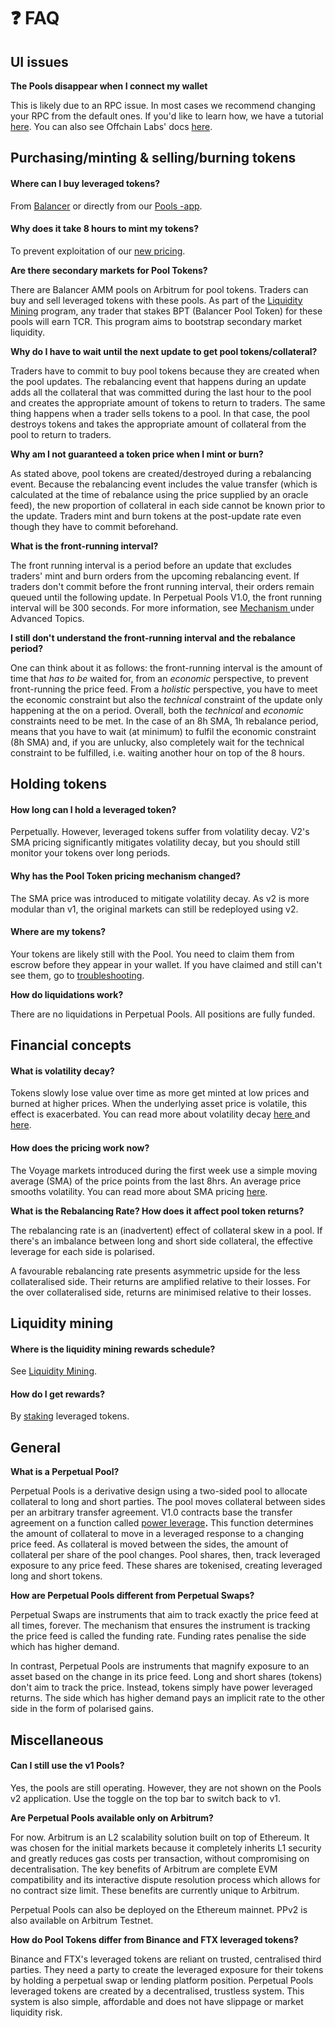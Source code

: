 # ❓ FAQ

## UI issues

**The Pools disappear when I connect my wallet**

This is likely due to an RPC issue. In most cases we recommend changing your RPC from the default ones. If you'd like to learn how, we have a tutorial [here](https://tracer.finance/radar/remote-procedure-call-creating-an-rpc/). You can also see Offchain Labs' docs [here](https://developer.offchainlabs.com/docs/mainnet#getting-started).

## Purchasing/minting & selling/burning tokens

#### **Where can I buy leveraged tokens?**

From [Balancer](https://arbitrum.balancer.fi/#/) or directly from our [Pools -app](https://pools.tracer.finance).

#### **Why does it take 8 hours to mint my tokens?**

To prevent exploitation of our [new pricing](advanced-topics/mechanism/#pricing).&#x20;

**Are there secondary markets for Pool Tokens?**

There are Balancer AMM pools on Arbitrum for pool tokens. Traders can buy and sell leveraged tokens with these pools. As part of the [Liquidity Mining](faq.md#liquidity-mining) program, any trader that stakes BPT (Balancer Pool Token) for these pools will earn TCR. This program aims to bootstrap secondary market liquidity.&#x20;

**Why do I have to wait until the next update to get pool tokens/collateral?**

Traders have to commit to buy pool tokens because they are created when the pool updates. The rebalancing event that happens during an update adds all the collateral that was committed during the last hour to the pool and creates the appropriate amount of tokens to return to traders. The same thing happens when a trader sells tokens to a pool. In that case, the pool destroys tokens and takes the appropriate amount of collateral from the pool to return to traders.

**Why am I not guaranteed a token price when I mint or burn?**

As stated above, pool tokens are created/destroyed during a rebalancing event. Because the rebalancing event includes the value transfer (which is calculated at the time of rebalance using the price supplied by an oracle feed), the new proportion of collateral in each side cannot be known prior to the update. Traders mint and burn tokens at the post-update rate even though they have to commit beforehand.

**What is the front-running interval?**

The front running interval is a period before an update that excludes traders' mint and burn orders from the upcoming rebalancing event. If traders don't commit before the front running interval, their orders remain queued until the following update. In Perpetual Pools V1.0, the front running interval will be 300 seconds. For more information, see [Mechanism ](advanced-topics/mechanism/)under Advanced Topics.

**I still don't understand the front-running interval and the rebalance period?**

One can think about it as follows: the front-running interval is the amount of time that _has to be_ waited for, from an _economic_ perspective, to prevent front-running the price feed. From a _holistic_ perspective, you have to meet the economic constraint but also the _technical_ constraint of the update only happening at the on a period. Overall, both the _technical_ and _economic_ constraints need to be met. In the case of an 8h SMA, 1h rebalance period, means that you have to wait (at minimum) to fulfil the economic constraint (8h SMA) and, if you are unlucky, also completely wait for the technical constraint to be fulfilled, i.e. waiting another hour on top of the 8 hours.

## Holding tokens

#### How long can I hold a leveraged token?

Perpetually. However, leveraged tokens suffer from volatility decay. V2's SMA pricing significantly mitigates volatility decay, but you should still monitor your tokens over long periods.&#x20;

#### Why has the Pool Token pricing mechanism changed?

The SMA price was introduced to mitigate volatility decay. As v2 is more modular than v1, the original markets can still be redeployed using v2.

#### Where are my tokens?&#x20;

Your tokens are likely still with the Pool. You need to claim them from escrow before they appear in your wallet. If you have claimed and still can't see them, go to [troubleshooting](troubleshooting.md).&#x20;

**How do liquidations work?**

There are no liquidations in Perpetual Pools. All positions are fully funded.

## Financial concepts

#### What is volatility decay?

Tokens slowly lose value over time as more get minted at low prices and burned at higher prices. When the underlying asset price is volatile, this effect is exacerbated. You can read more about volatility decay [here ](https://tracer.finance/radar/v2-simulations)and [here](https://tracer.finance/radar/volatility-decay).

#### How does the pricing work now?

The Voyage markets introduced during the first week use a simple moving average (SMA) of the price points from the last 8hrs. An average price smooths volatility. You can read more about SMA pricing [here](https://tracer.finance/radar/v2-simulations).

**What is the Rebalancing Rate? How does it affect pool token returns?**

The rebalancing rate is an (inadvertent) effect of collateral skew in a pool. If there's an imbalance between long and short side collateral, the effective leverage for each side is polarised.&#x20;

A favourable rebalancing rate presents asymmetric upside for the less collateralised side. Their returns are amplified relative to their losses. For the over collateralised side, returns are minimised relative to their losses.

## Liquidity mining

#### Where is the liquidity mining rewards schedule?

See [Liquidity Mining](advanced-topics/liquidity-mining.md).

#### How do I get rewards?

By [staking](https://pools.tracer.finance/stakepooltoken/) leveraged tokens.&#x20;

## General

**What is a Perpetual Pool?**

Perpetual Pools is a derivative design using a two-sided pool to allocate collateral to long and short parties. The pool moves collateral between sides per an arbitrary transfer agreement. V1.0 contracts base the transfer agreement on a function called [power leverage](https://pools.old.docs.tracer.finance/perpetual-pools/mechanism-design)**.** This function determines the amount of collateral to move in a leveraged response to a changing price feed. As collateral is moved between the sides, the amount of collateral per share of the pool changes. Pool shares, then, track leveraged exposure to any price feed. These shares are tokenised, creating leveraged long and short tokens.&#x20;

**How are Perpetual Pools different from Perpetual Swaps?**

Perpetual Swaps are instruments that aim to track exactly the price feed at all times, forever. The mechanism that ensures the instrument is tracking the price feed is called the funding rate. Funding rates penalise the side which has higher demand.&#x20;

In contrast, Perpetual Pools are instruments that magnify exposure to an asset based on the change in its price feed. Long and short shares (tokens) don't aim to track the price. Instead, tokens simply have power leveraged returns. The side which has higher demand pays an implicit rate to the other side in the form of polarised gains.&#x20;

## Miscellaneous

#### Can I still use the v1 Pools?&#x20;

Yes, the pools are still operating. However, they are not shown on the Pools v2 application. Use the toggle on the top bar to switch back to v1. &#x20;

**Are Perpetual Pools available only on Arbitrum?**

For now. Arbitrum is an L2 scalability solution built on top of Ethereum. It was chosen for the initial markets because it completely inherits L1 security and greatly reduces gas costs per transaction, without compromising on decentralisation. The key benefits of Arbitrum are complete EVM compatibility and its interactive dispute resolution process which allows for no contract size limit. These benefits are currently unique to Arbitrum.

Perpetual Pools can also be deployed on the Ethereum mainnet. PPv2 is also available on Arbitrum Testnet.

**How do Pool Tokens differ from Binance and FTX leveraged tokens?**

Binance and FTX's leveraged tokens are reliant on trusted, centralised third parties. They need a party to create the leveraged exposure for their tokens by holding a perpetual swap or lending platform position. Perpetual Pools leveraged tokens are created by a decentralised, trustless system. This system is also simple, affordable and does not have slippage or market liquidity risk.&#x20;
